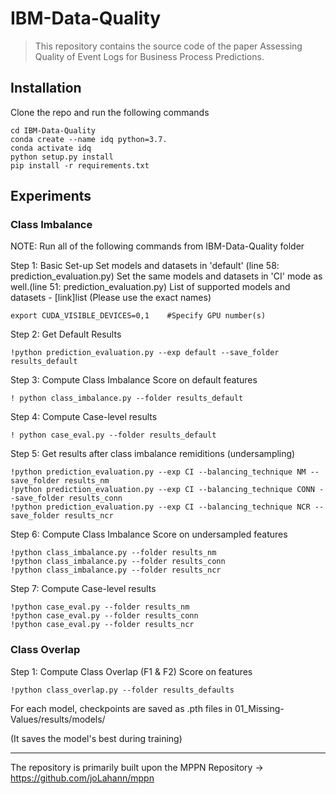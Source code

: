 # IBM-Data-Quality

> This repository contains the source code of the paper Assessing Quality of Event Logs for Business Process Predictions.


## Installation

Clone the repo and run the following commands

```
cd IBM-Data-Quality
conda create --name idq python=3.7.
conda activate idq
python setup.py install
pip install -r requirements.txt
```

## Experiments

### Class Imbalance

NOTE: Run all of the following commands from IBM-Data-Quality folder

Step 1: Basic Set-up
Set models and datasets in 'default' (line 58: prediction_evaluation.py)
Set the same models and datasets in 'CI' mode as well.(line 51: prediction_evaluation.py)
List of supported models and datasets - [link]list (Please use the exact names)

```
export CUDA_VISIBLE_DEVICES=0,1    #Specify GPU number(s)
```

Step 2: Get Default Results

```
!python prediction_evaluation.py --exp default --save_folder results_default
```

Step 3: Compute Class Imbalance Score on default features

```
! python class_imbalance.py --folder results_default 
```

Step 4: Compute Case-level results

```
! python case_eval.py --folder results_default 
```

Step 5: Get results after class imbalance remiditions (undersampling)

```
!python prediction_evaluation.py --exp CI --balancing_technique NM --save_folder results_nm
!python prediction_evaluation.py --exp CI --balancing_technique CONN --save_folder results_conn
!python prediction_evaluation.py --exp CI --balancing_technique NCR --save_folder results_ncr
```

Step 6: Compute Class Imbalance Score on undersampled features

```
!python class_imbalance.py --folder results_nm
!python class_imbalance.py --folder results_conn
!python class_imbalance.py --folder results_ncr
```

Step 7: Compute Case-level results

```
!python case_eval.py --folder results_nm
!python case_eval.py --folder results_conn
!python case_eval.py --folder results_ncr
```


### Class Overlap
Step 1: Compute Class Overlap (F1 & F2) Score on features

```
!python class_overlap.py --folder results_defaults
```



For each model, checkpoints are saved as .pth files in 01_Missing-Values/results/models/

(It saves the model's best during training)

<hr>

The repository is primarily built upon the MPPN Repository -> https://github.com/joLahann/mppn